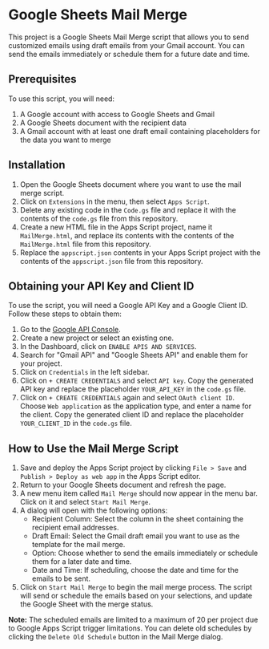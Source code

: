 # Google Sheets Mail Merge

This project is a Google Sheets Mail Merge script that allows you to send customized emails using draft emails from your Gmail account. You can send the emails immediately or schedule them for a future date and time.

## Prerequisites

To use this script, you will need:

1. A Google account with access to Google Sheets and Gmail
2. A Google Sheets document with the recipient data
3. A Gmail account with at least one draft email containing placeholders for the data you want to merge

## Installation

1. Open the Google Sheets document where you want to use the mail merge script.
2. Click on `Extensions` in the menu, then select `Apps Script`.
3. Delete any existing code in the `Code.gs` file and replace it with the contents of the `code.gs` file from this repository.
4. Create a new HTML file in the Apps Script project, name it `MailMerge.html`, and replace its contents with the contents of the `MailMerge.html` file from this repository.
5. Replace the `appscript.json` contents in your Apps Script project with the contents of the `appscript.json` file from this repository.

## Obtaining your API Key and Client ID

To use the script, you will need a Google API Key and a Google Client ID. Follow these steps to obtain them:

1. Go to the [Google API Console](https://console.developers.google.com/).
2. Create a new project or select an existing one.
3. In the Dashboard, click on `ENABLE APIS AND SERVICES`.
4. Search for "Gmail API" and "Google Sheets API" and enable them for your project.
5. Click on `Credentials` in the left sidebar.
6. Click on `+ CREATE CREDENTIALS` and select `API key`. Copy the generated API key and replace the placeholder `YOUR_API_KEY` in the `code.gs` file.
7. Click on `+ CREATE CREDENTIALS` again and select `OAuth client ID`. Choose `Web application` as the application type, and enter a name for the client. Copy the generated client ID and replace the placeholder `YOUR_CLIENT_ID` in the `code.gs` file.

## How to Use the Mail Merge Script

1. Save and deploy the Apps Script project by clicking `File > Save` and `Publish > Deploy as web app` in the Apps Script editor.
2. Return to your Google Sheets document and refresh the page.
3. A new menu item called `Mail Merge` should now appear in the menu bar. Click on it and select `Start Mail Merge`.
4. A dialog will open with the following options:
   - Recipient Column: Select the column in the sheet containing the recipient email addresses.
   - Draft Email: Select the Gmail draft email you want to use as the template for the mail merge.
   - Option: Choose whether to send the emails immediately or schedule them for a later date and time.
   - Date and Time: If scheduling, choose the date and time for the emails to be sent.
5. Click on `Start Mail Merge` to begin the mail merge process. The script will send or schedule the emails based on your selections, and update the Google Sheet with the merge status.

**Note:** The scheduled emails are limited to a maximum of 20 per project due to Google Apps Script trigger limitations. You can delete old schedules by clicking the `Delete Old Schedule` button in the Mail Merge dialog.
